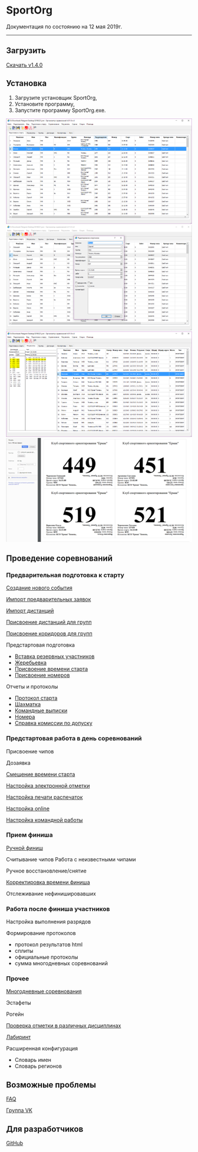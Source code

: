 # SportOrg
Документация по состоянию на 12 мая 2019г. 
___

## Загрузить

[Скачать v1.4.0](https://vk.cc/8VRKq2)


## Установка

1. Загрузите установщик SportOrg,
1. Установите программу,
1. Запустите программу SportOrg.exe.

![Mainwindow sportorg](img/mainwindow.png)
![Dialogedit sportorg](img/dialogedit.png)
![Result sportorg](img/result.png)
![Bibprintout sportorg](img/bibprintout.png)

## Проведение соревнований
### Предварительная подготовка к старту

[Создание нового события](event_management/preparation/new_event.md)

[Импорт предварительных заявок](user-guide/import_entries.md)

[Импорт дистанций](user-guide/import_courses.md)

[Присвоение дистанций для групп](user-guide/group_course.md)

[Присвоение коридоров для групп](user-guide/group_corridor.md)

Предстартовая подготовка
* [Вставка резервных участников](user-guide/start_reserve.md)
* [Жеребьевка](user-guide/start_draw.md)
* [Присвоение времени старта](user-guide/start_time.md)
* [Присвоение номеров](user-guide/start_bib.md)
    
Отчеты и протоколы
* [Протокол старта](user-guide/start_protocol_list.md)
* [Шахматка](user-guide/start_protocol_times.md)
* [Командные выписки](user-guide/start_protocol_team.md)
* [Номера](user-guide/start_protocol_bibs.md)
* [Справка комиссии по допуску](user-guide/start_protocol_statistics.md)

### Предстартовая работа в день соревнований

Присвоение чипов

Дозаявка

[Смещение времени старта](ui/dialogs/dialog_time_offset.md)

[Настройка электронной отметки](user-guide/sportident.md)

[Настройка печати распечаток](user-guide/printout_punches.md)

[Настройка online](user-guide/online_orgeo.md)

[Настройка командной работы](user-guide/teamwork.md)

### Прием финиша
[Ручной финиш](user-guide/finish_manual.md)

Считывание чипов
    Работа с неизвестными чипами
    
Ручное восстановление/снятие

[Корректировка времени финиша](user-guide/finish_modify.md)

Отслеживание нефинишировавших


### Работа после финиша участников

Настройка выполнения разрядов

Формирование протоколов
* протокол результатов html
* сплиты
* официальные протоколы
* сумма многодневных соревнований

### Прочее

[Многодневные соревнования](user-guide/multiday.md)

Эстафеты

Рогейн

[Проверка отметки в различных дисциплинах](user-guide/course.md)

[Лабиринт](user-guide/maze.md)

Расширенная конфигурация
* Словарь имен
* Словарь регионов

## Возможные проблемы

[FAQ](faq/index.md)

[Группа VK](https://vk.com/sportorgio)

## Для разработчиков

[GitHub](https://sportorg.github.io/pysport/)
